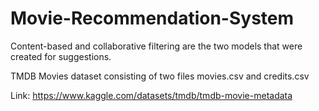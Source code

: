 # Movie-Recommendation-System
Content-based and collaborative filtering are the two models that were created for suggestions.

TMDB Movies dataset consisting of two files 
movies.csv and credits.csv

Link: https://www.kaggle.com/datasets/tmdb/tmdb-movie-metadata
